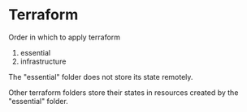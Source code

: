 # Terraform

Order in which to apply terraform
1. essential
2. infrastructure

The "essential" folder does not store its state remotely.

Other terraform folders store their states in resources created by the "essential" folder.